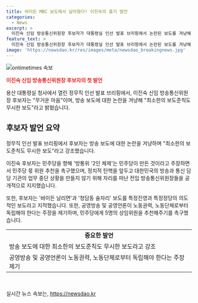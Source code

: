 ```yaml
---
title: 바이든 MBC 보도에서 날아왔다! 이진숙의 흉기 발언
categories:
  - News
excerpt: >
  이진숙 신임 방송통신위원장 후보자가 대통령실 인선 발표 브리핑에서 논란된 보도를 겨냥해 최소한의 보도준칙도 무시한 보도라며 민주당을 향해 2인 체제는 민주당이 만든 것이라고 주장했다. 또한, 공영방송, 공영언론이 노동권력으로부터 독립해야 한다는 주장과 공영방송 이사 선임 문제에 대한 견해를 밝히며 민주당이 비판하는 2인 체제는 민주당이 만든 것이다. 제가 증인이라고 강조했다.
feature_text: >
  이진숙 신임 방송통신위원장 후보자가 대통령실 인선 발표 브리핑에서 논란된 보도를 겨냥해 최소한의 보도준칙도 무시한 보도라며 민주당을 향해 2인 체제는 민주당이 만든 것이라고 주장했다. 또한, 공영방송, 공영언론이 노동권력으로부터 독립해야 한다는 주장과 공영방송 이사 선임 문제에 대한 견해를 밝히며 민주당이 비판하는 2인 체제는 민주당이 만든 것이다. 제가 증인이라고 강조했다.
image: 'https://newsdao.kr/res/images/meta/newsdao_breakingnews.jpg'
---
```


<p><img src="https://newsdao.kr/res/images/meta/newsdao_breakingnews.jpg" alt="ontimetimes 속보" /></p>

<p><b><span style="color: #ee2323;">이진숙 신임 방송통신위원장 후보자의 첫 발언</span></b></p>

<p>용산 대통령실 청사에서 열린 정무직 인선 발표 브리핑에서, 이진숙 신임 방송통신위원장 후보자는 "무거운 마음"이며, 방송 보도에 대한 논란을 겨냥해 "최소한의 보도준칙도 무시한 보도"라고 밝혔습니다.</p>

<h2 data-ke-size="size26">후보자 발언 요약</b></h2>

<p>정무직 인선 발표 브리핑에서 후보자는 방송 보도에 대한 논란을 겨냥하며 "최소한의 보도준칙도 무시한 보도"라고 강조했습니다.</p>

<p data-ke-size="size16">이진숙 후보자는 민주당을 향해 '방통위 '2인 체제'는 민주당이 만든 것이라고 주장하면서 민주당 몫 위원 추천을 촉구했으며, 정치적 탄핵을 앞두고 대한민국의 방송과 통신 담당 기관의 업무 중단 상황을 만들지 않기 위해 자리를 떠난 전임 방송통신위원장들을 공개적으로 지지했습니다.</p>

<p data-ke-size="size16">또한, 후보자는 '바이든 날리면'과 '청담동 술자리' 보도를 특정진영과 특정정당의 의도적인 보도라고 지적했습니다. 또한, 공영방송 및 공영언론이 노동권력, 노동단체로부터 독립해야 한다는 주장을 제기하며, 민주당에게 5명의 상임위원을 추천해주기를 촉구했습니다.</p>

<table>
    <tr>
        <td style="text-align: center; height: 17px;"><b>중요한 발언</b></td>
    </tr>
    <tr>
        <td>방송 보도에 대한 최소한의 보도준칙도 무시한 보도라고 강조</td>
    </tr>
    <tr>
        <td>공영방송 및 공영언론이 노동권력, 노동단체로부터 독립해야 한다는 주장 제기</td>
    </tr>
</table>

<p data-ke-size="size16">&nbsp;</p>
실시간 뉴스 속보는, <a href="https://newsdao.kr" rel="dofollow">https://newsdao.kr</a>


